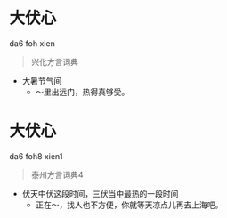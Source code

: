 # 大伏心
da6 foh xien
> 兴化方言词典
- 大暑节气间
  - ～里出远门，热得真够受。

# 大伏心
da6 foh8 xien1
> 泰州方言词典4
- 伏天中伏这段时间，三伏当中最热的一段时间
  - 正在～，找人也不方便，你就等天凉点儿再去上海吧。

